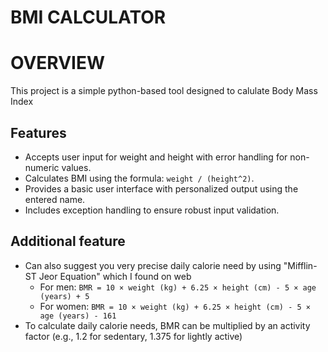 # BMI CALCULATOR

# OVERVIEW
This project is a simple python-based tool designed to calulate Body Mass Index 

## Features
- Accepts user input for weight and height with error handling for non-numeric values.
- Calculates BMI using the formula: `weight / (height^2)`.
- Provides a basic user interface with personalized output using the entered name.
- Includes exception handling to ensure robust input validation.

## Additional feature
- Can also suggest you  very precise daily calorie need by using "Mifflin-ST Jeor Equation" which I found on web
  - For men: `BMR = 10 × weight (kg) + 6.25 × height (cm) - 5 × age (years) + 5`
  - For women: `BMR = 10 × weight (kg) + 6.25 × height (cm) - 5 × age (years) - 161`
- To calculate daily calorie needs, BMR can be multiplied by an activity factor (e.g., 1.2 for sedentary, 1.375 for lightly active)

